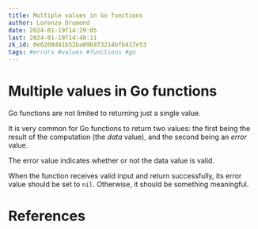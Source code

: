 ```yaml
---
title: Multiple values in Go functions
author: Lorenzo Drumond
date: 2024-01-19T14:29:05
last: 2024-01-19T14:48:11
zk_id: 0e6208d41b52ba09b973214bfb417e53
tags: #errors #values #functions #go
---
```



# Multiple values in Go functions
Go functions are not limited to returning just a single value.

It is very common for Go functions to return two values: the first being the result of the computation (the _data_ value), and the second being an _error_ value.

The error value indicates whether or not the data value is valid.

When the function receives valid input and return successfully, its error value should be set to `nil`. Otherwise, it should be something meaningful.

# References
